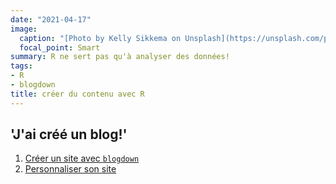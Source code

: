 ```yaml
---
date: "2021-04-17"
image:
  caption: "[Photo by Kelly Sikkema on Unsplash](https://unsplash.com/photos/9OGNpJPVMZ8)"
  focal_point: Smart
summary: R ne sert pas qu'à analyser des données!
tags:
- R
- blogdown
title: créer du contenu avec R
---
```


## 'J'ai créé un blog!'

1. [Créer un site avec `blogdown`](/fr/post/l-origine-du-site/)
2. [Personnaliser son site](/fr/post/an-instagramable-site/)